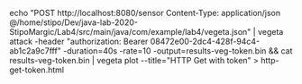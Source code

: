 echo "POST http://localhost:8080/sensor
Content-Type: application/json
@/home/stipo/Dev/java-lab-2020-StipoMargic/Lab4/src/main/java/com/example/lab4/vegeta.json" | vegeta attack -header "authorization: Bearer 08472e00-2dc4-428f-94c4-ab1c2a9c7fff" -duration=40s -rate=10 -output=results-veg-token.bin && cat results-veg-token.bin | vegeta plot --title="HTTP Get with token" > http-get-token.html